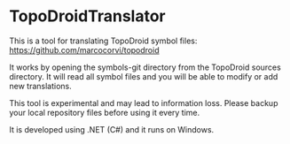 # TopoDroidTranslator

This is a tool for translating TopoDroid symbol files: https://github.com/marcocorvi/topodroid

It works by opening the symbols-git directory from the TopoDroid sources directory. It will read all symbol files and you will be able to modify or add new translations.

This tool is experimental and may lead to information loss. Please backup your local repository files before using it every time.

It is developed using .NET (C#) and it runs on Windows.

